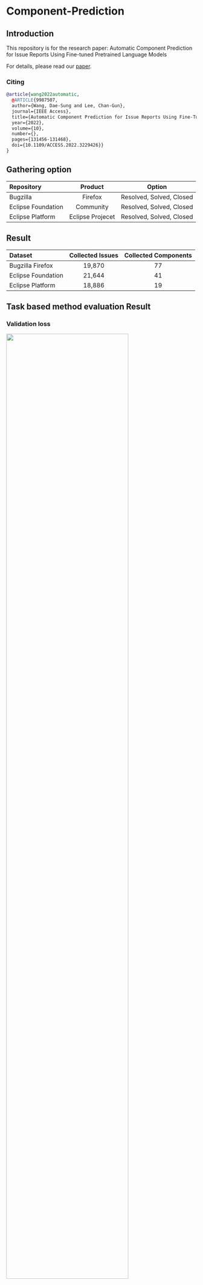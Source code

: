 # Component-Prediction

## Introduction
This repository is for the research paper: Automatic Component Prediction for Issue Reports Using Fine-tuned Pretrained Language Models

For details, please read our [paper](https://ieeexplore.ieee.org/abstract/document/9987507).

### Citing
```bibtex
@article{wang2022automatic,
  @ARTICLE{9987507,  
  author={Wang, Dae-Sung and Lee, Chan-Gun},  
  journal={IEEE Access},   
  title={Automatic Component Prediction for Issue Reports Using Fine-Tuned Pretrained Language Models},   
  year={2022},  
  volume={10},  
  number={},  
  pages={131456-131468},  
  doi={10.1109/ACCESS.2022.3229426}}
}
```
## Gathering option
| Repository         |      Product     |          Option          |
|:-------------------|:----------------:|:------------------------:|
| Bugzilla           |      Firefox     | Resolved, Solved, Closed |
| Eclipse Foundation |     Community    | Resolved, Solved, Closed |
| Eclipse Platform   | Eclipse Projecet | Resolved, Solved, Closed |

## Result
| Dataset            | Collected Issues | Collected Components |
|:-------------------|:----------------:|:--------------------:|
| Bugzilla Firefox   |      19,870      |          77          |
| Eclipse Foundation |      21,644      |          41          |
| Eclipse Platform   |      18,886      |          19          |

## Task based method evaluation Result
### Validation loss
<img src = "https://user-images.githubusercontent.com/22803510/176393856-9a878abe-6d38-426f-9f7e-fb02e730d68b.png" width="80%">  
  
### Recall at k by Task 1-3
<img src = "https://user-images.githubusercontent.com/22803510/176165936-ac5dd574-a27c-44a8-81ed-846a80c81e7e.png" width="80%">
<img src = "https://user-images.githubusercontent.com/22803510/176165929-40adddb1-7b8f-43d3-a106-c815f17dfabd.png" width="80%">
<img src = "https://user-images.githubusercontent.com/22803510/176165933-ac2fc21f-3e02-46d4-89af-d9d7a5bcfbe4.png" width="80%">


## Reference
- Bugzilla_Firefox: https://bugzilla.mozilla.org
- Eclipse_Foundation & Eclipse_Platform: https://bugs.eclipse.org/bugs
